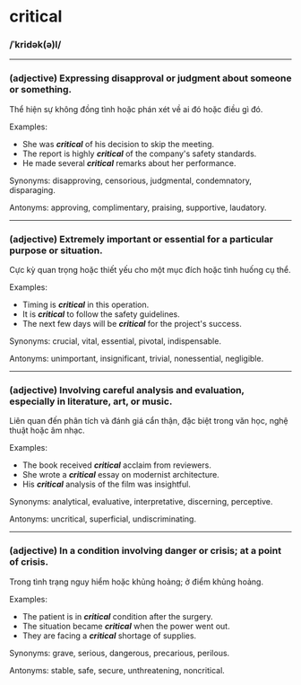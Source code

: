 # critical

### /ˈkridək(ə)l/

---

### (adjective) Expressing disapproval or judgment about someone or something.

Thể hiện sự không đồng tình hoặc phán xét về ai đó hoặc điều gì đó.

Examples:
- She was **_critical_** of his decision to skip the meeting.
- The report is highly **_critical_** of the company's safety standards.
- He made several **_critical_** remarks about her performance.

Synonyms: disapproving, censorious, judgmental, condemnatory, disparaging.

Antonyms: approving, complimentary, praising, supportive, laudatory.

---

### (adjective) Extremely important or essential for a particular purpose or situation.

Cực kỳ quan trọng hoặc thiết yếu cho một mục đích hoặc tình huống cụ thể.

Examples:
- Timing is **_critical_** in this operation.
- It is **_critical_** to follow the safety guidelines.
- The next few days will be **_critical_** for the project's success.

Synonyms: crucial, vital, essential, pivotal, indispensable.

Antonyms: unimportant, insignificant, trivial, nonessential, negligible.

---

### (adjective) Involving careful analysis and evaluation, especially in literature, art, or music.

Liên quan đến phân tích và đánh giá cẩn thận, đặc biệt trong văn học, nghệ thuật hoặc âm nhạc.

Examples:
- The book received **_critical_** acclaim from reviewers.
- She wrote a **_critical_** essay on modernist architecture.
- His **_critical_** analysis of the film was insightful.

Synonyms: analytical, evaluative, interpretative, discerning, perceptive.

Antonyms: uncritical, superficial, undiscriminating.

---

### (adjective) In a condition involving danger or crisis; at a point of crisis.

Trong tình trạng nguy hiểm hoặc khủng hoảng; ở điểm khủng hoảng.

Examples:
- The patient is in **_critical_** condition after the surgery.
- The situation became **_critical_** when the power went out.
- They are facing a **_critical_** shortage of supplies.

Synonyms: grave, serious, dangerous, precarious, perilous.

Antonyms: stable, safe, secure, unthreatening, noncritical. 